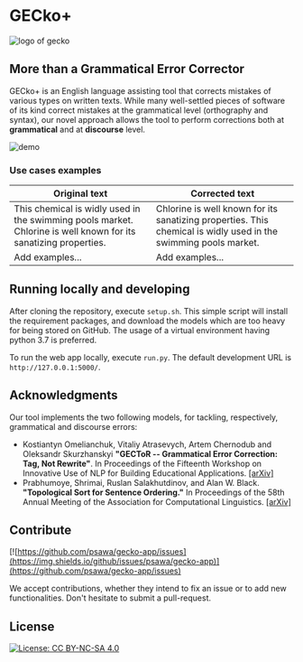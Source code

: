# GECko+


![logo of gecko](https://github.com/psawa/gecko-app/blob/master/application/static/img/GECko_logo_small.png)

## More than a Grammatical Error Corrector
GECko+ is an English language assisting tool that corrects mistakes of various types on written texts. 
While many well-settled pieces of software of its kind correct mistakes at the grammatical level (orthography and syntax), our novel approach allows the tool to perform corrections both at **grammatical** and at **discourse** level.
<!--- add demo link when live -->
![demo](https://github.com/psawa/gecko-app/blob/master/application/static/img/demo_screen.png) 

### Use cases examples

<!--- add screenshot (possibly gif of correction) -->
Original text | Corrected text
------------ | -------------
This chemical is widly used in the swimming pools market. Chlorine is well known for its sanatizing properties. | Chlorine is well known for its sanatizing properties. This chemical is widly used in the swimming pools market.
Add examples... | Add examples... 

## Running locally and developing
After cloning the repository, execute `setup.sh`. This simple script will install the requirement packages, and download the models which are too heavy for being stored on GitHub. The usage of a virtual environment having python 3.7 is preferred.

To run the web app locally, execute `run.py`. The default development URL is `http://127.0.0.1:5000/`.

## Acknowledgments
Our tool implements the two following models, for tackling, respectively, grammatical and discourse errors:

- Kostiantyn Omelianchuk, Vitaliy Atrasevych, Artem Chernodub and Oleksandr Skurzhanskyi **"GECToR -- Grammatical Error Correction: Tag, Not Rewrite"**. In Proceedings of the Fifteenth Workshop on Innovative Use of NLP for Building Educational Applications. [[arXiv]](https://arxiv.org/abs/2005.12592)
- Prabhumoye, Shrimai, Ruslan Salakhutdinov, and Alan W. Black. **"Topological Sort for Sentence Ordering."** In Proceedings of the 58th Annual Meeting of the Association for Computational Linguistics. [[arXiv]](https://arxiv.org/abs/2005.00432)

## Contribute
[![https://github.com/psawa/gecko-app/issues](https://img.shields.io/github/issues/psawa/gecko-app)](https://github.com/psawa/gecko-app/issues)

We accept contributions, whether they intend to fix an issue or to add new functionalities. Don't hesitate to submit a pull-request.
## License

[![License: CC BY-NC-SA 4.0](https://img.shields.io/badge/License-CC%20BY--NC--SA%204.0-lightgrey.svg)](http://creativecommons.org/licenses/by-nc-sa/4.0/)
